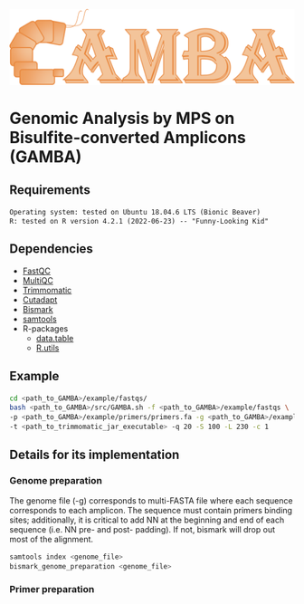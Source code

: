 ![Alt text](img/GAMBA.png?raw=true "logo")

# Genomic Analysis by MPS on Bisulfite-converted Amplicons (GAMBA)

## Requirements

```
Operating system: tested on Ubuntu 18.04.6 LTS (Bionic Beaver)
R: tested on R version 4.2.1 (2022-06-23) -- "Funny-Looking Kid"
```

## Dependencies

* [FastQC](https://www.bioinformatics.babraham.ac.uk/projects/fastqc/)
* [MultiQC](https://multiqc.info/)
* [Trimmomatic](http://www.usadellab.org/cms/?page=trimmomatic)
* [Cutadapt](https://cutadapt.readthedocs.io/en/stable/)
* [Bismark](https://www.bioinformatics.babraham.ac.uk/projects/bismark/)
* [samtools](http://www.htslib.org/)
* R-packages
	* [data.table](https://cran.r-project.org/web/packages/data.table/index.html)
	* [R.utils](https://cran.r-project.org/web/packages/R.utils/index.html)

## Example


```bash
cd <path_to_GAMBA>/example/fastqs/
bash <path_to_GAMBA>/src/GAMBA.sh -f <path_to_GAMBA>/example/fastqs \
-p <path_to_GAMBA>/example/primers/primers.fa -g <path_to_GAMBA>/example/genome/ \
-t <path_to_trimmomatic_jar_executable> -q 20 -S 100 -L 230 -c 1
```

## Details for its implementation

### Genome preparation

The genome file (-g) corresponds to multi-FASTA file where each sequence corresponds to each amplicon. 
The sequence must contain primers binding sites; additionally, it is critical to add NN at the beginning and end of each sequence (i.e. NN pre- and post- padding).
If not, bismark will drop out most of the alignment.


```bash
samtools index <genome_file>
bismark_genome_preparation <genome_file>
```


### Primer preparation











